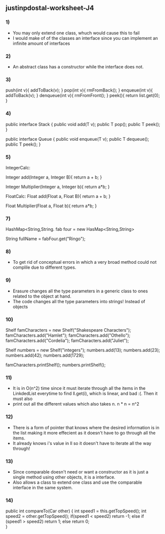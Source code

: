 ## justinpdostal-worksheet-J4

### 1) 
- You may only extend one class, whuch would cause this to fail
- I would make of of the classes an interface since you can implement an infinite amount of interfaces

### 2)
- An abstract class has a constructor while the interface does not.

### 3)
push(int v){
addToBack(v);
}
pop(int v){
rmFromBack();
}
enqueue(int v){
addToBack(v);
}
denqueue(int v){
rmFromFront();
}
peek(){
return list.get(0);
}

### 4) 

public interface Stack<T> {
public void add(T v);
public T pop();
public T peek();
}

public interface Queue<T> {
public void enqueue(T v);
public T dequeue();
public T peek();
}

### 5)
IntegerCalc:

Integer add(Integer a, Integer B){
return a + b;
}

Integer Multiplier(Integer a, Integer b){
return a*b;
}

FloatCalc:
Float add(Float a, Float B){
return a + b;
}

Float Multiplier(Float a, Float b){
return a*b;
}


### 7)
HashMap<String,String. fab four = new HasMap<String,String>

String fullName = fabFour.get("Ringo");


### 8)
- To get rid of conceptual errors in which a very broad method could not complile due to different types.

### 9)
- Erasure changes all the type parameters in a generic class to ones related to the object at hand.
- The code changes all the type parameters into strings! Instead of objects

### 10)
Shelf<String> famCharacters = new Shelf<String>("Shakespeare Characters");
famCharacters.add("Hamlet");
famCharacters.add("Othello");
famCharacters.add("Cordelia");
famCharacters.add("Juliet");

Shelf<Integer> numbers = new Shelf<Integer>("integers");
numbers.add(13);
numbers.add(23);
numbers.add(42);
numbers.add(1729);

famCharacters.printShelf();
numbers.printShelf();

### 11)
- It is in O(n^2) time since it must iterate through all the items in the LinkdedList everytime to find ll.get(i), which is linear, and bad :(. Then it must also
- print out all the different values which also takes n. n * n = n^2

### 12)
- There is a form of pointer that knows where the desired information is in the list making it more effecient as it doesn't have to go through all the items.
- It already knows i's value in ll so it doesn't have to iterate all the way through!

### 13) 
- Since comparable doesn't need or want a constructor as it is just a single method using other objects, it is a interface.
- Also allows a class to extend one class and use the comparable interface in the same system.

### 14) 
 public int compareTo(Car other) {
       int speed1 = this.getTopSpeed();
        int speed2 = other.getTopSpeed();
         if(speed1 < speed2) 
            return -1;
         else if (speed1 > speed2) 
            return 1;
         else 
            return 0;        
    }    


